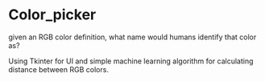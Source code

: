 # Color_picker

given an RGB color definition, what name would humans identify that color as?

Using Tkinter for UI and simple machine learning algorithm for calculating distance between RGB colors.
